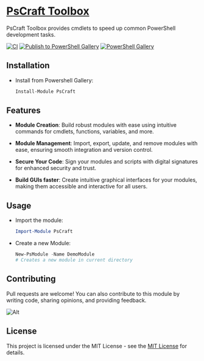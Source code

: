 # [**PsCraft Toolbox**](https://www.powershellgallery.com/packages/PsCraft/)

PsCraft Toolbox provides cmdlets to speed up common PowerShell development tasks.

[![CI](https://github.com/alainQtec/PsCraft/actions/workflows/CI.yaml/badge.svg)](https://github.com/alainQtec/PsCraft/actions/workflows/CI.yaml)
[![Publish to PowerShell Gallery](https://github.com/alainQtec/PsCraft/actions/workflows/Publish.yaml/badge.svg)](https://github.com/alainQtec/PsCraft/actions/workflows/Publish.yaml)
<a href="https://www.PowerShellGallery.com/packages/PsCraft">
    <img src="https://img.shields.io/powershellgallery/dt/PsCraft.svg?style=flat&logo=powershell&color=blue"
      alt="PowerShell Gallery" title="PowerShell Gallery" />
  </a>

## Installation

- Install from Powershell Gallery:

    ```PowerShell
    Install-Module PsCraft
    ```

## Features

- **Module Creation**: Build robust modules with ease using intuitive commands for cmdlets, functions, variables, and more.

- **Module Management**: Import, export, update, and remove modules with ease, ensuring smooth integration and version control.
- **Secure Your Code**: Sign your modules and scripts with digital signatures for enhanced security and trust.

- **Build GUIs faster**: Create intuitive graphical interfaces for your modules, making them accessible and interactive for all users.

## Usage

- Import the module:

    ```PowerShell
    Import-Module PsCraft
    ```

- Create a new Module:

    ```PowerShell
    New-PsModule -Name DemoModule
    # Creates a new module in current directory
    ```

## Contributing

Pull requests are welcome! You can also contribute to this module by writing code, sharing opinions, and providing feedback.

![Alt](https://repobeats.axiom.co/api/embed/9cbc0ffce6f62ace082852045cd005b5ad61cebd.svg "Repobeats analytics image")

## License

This project is licensed under the MIT License - see the [MIT License](https://alainQtec.MIT-license.org) for details.

